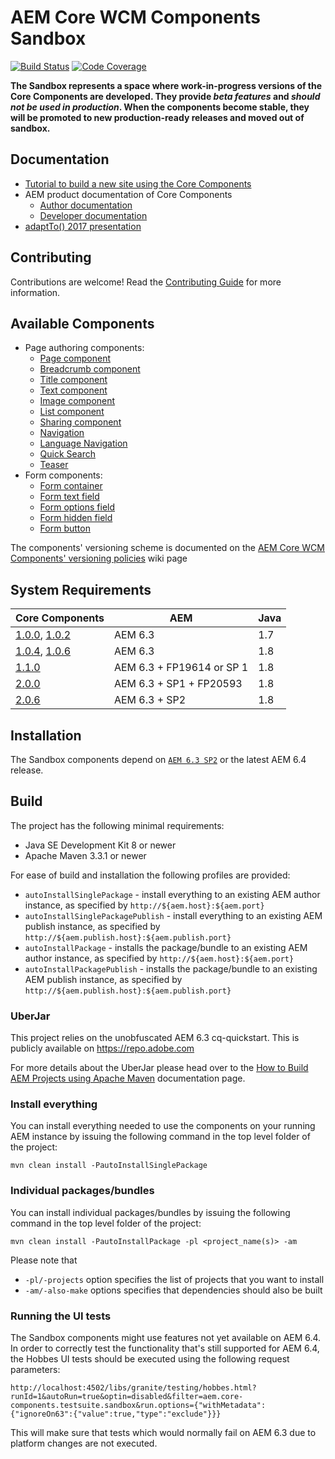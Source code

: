 # AEM Core WCM Components Sandbox
[![Build Status](https://travis-ci.org/Adobe-Marketing-Cloud/aem-core-wcm-components.png?branch=development)](https://travis-ci.org/Adobe-Marketing-Cloud/aem-core-wcm-components)
[![Code Coverage](https://codecov.io/gh/Adobe-Marketing-Cloud/aem-core-wcm-components/branch/development/graph/badge.svg)](https://codecov.io/gh/Adobe-Marketing-Cloud/aem-core-wcm-components)

**The Sandbox represents a space where work-in-progress versions of the Core Components are developed. They provide _beta features_ and *should not be used in production*. When the components become stable, they will be promoted to new production-ready releases and moved out of sandbox.**

## Documentation

* [Tutorial to build a new site using the Core Components](https://helpx.adobe.com/experience-manager/kt/sites/using/getting-started-wknd-tutorial-develop.html)
* AEM product documentation of Core Components
  * [Author documentation](https://docs.adobe.com/docs/en/aem/6-3/author/page-authoring/default-components/core-components.html)
  * [Developer documentation](https://docs.adobe.com/docs/en/aem/6-3/develop/components/core-components.html)
* [adaptTo() 2017 presentation](https://adapt.to/2017/en/schedule/extensible-components-with-sling-models-and-htl.html)

## Contributing

Contributions are welcome! Read the [Contributing Guide](CONTRIBUTING.md) for more information.

## Available Components

* Page authoring components:
  * [Page component](content/src/content/jcr_root/apps/core/wcm/components/page/v2/page)
  * [Breadcrumb component](content/src/content/jcr_root/apps/core/wcm/components/breadcrumb/v2/breadcrumb)
  * [Title component](content/src/content/jcr_root/apps/core/wcm/components/title/v2/title)
  * [Text component](content/src/content/jcr_root/apps/core/wcm/components/text/v2/text)
  * [Image component](content/src/content/jcr_root/apps/core/wcm/components/image/v2/image)
  * [List component](content/src/content/jcr_root/apps/core/wcm/components/list/v2/list)
  * [Sharing component](content/src/content/jcr_root/apps/core/wcm/components/sharing/v1/sharing)
  * [Navigation](content/src/content/jcr_root/apps/core/wcm/components/navigation/v1/navigation)
  * [Language Navigation](content/src/content/jcr_root/apps/core/wcm/components/languagenavigation/v1/languagenavigation)
  * [Quick Search](content/src/content/jcr_root/apps/core/wcm/components/search/v1/search)
  * [Teaser](content/src/content/jcr_root/apps/core/wcm/sandbox/components/teaser/v1/teaser)
* Form components:
  * [Form container](content/src/content/jcr_root/apps/core/wcm/components/form/container/v2/container)
  * [Form text field](content/src/content/jcr_root/apps/core/wcm/components/form/text/v2/text)
  * [Form options field](content/src/content/jcr_root/apps/core/wcm/components/form/options/v2/options)
  * [Form hidden field](content/src/content/jcr_root/apps/core/wcm/components/form/hidden/v2/hidden)
  * [Form button](content/src/content/jcr_root/apps/core/wcm/components/form/button/v2/button)

The components' versioning scheme is documented on the [AEM Core WCM Components' versioning policies](https://github.com/Adobe-Marketing-Cloud/aem-core-wcm-components/wiki/Versioning-policies) wiki page

## System Requirements

Core Components | AEM                       | Java
----------------|---------------------------|-----
[1.0.0](https://github.com/Adobe-Marketing-Cloud/aem-core-wcm-components/releases/tag/core.wcm.components.reactor-1.0.0), [1.0.2](https://github.com/Adobe-Marketing-Cloud/aem-core-wcm-components/releases/tag/core.wcm.components.all-1.0.2)    | AEM 6.3                   | 1.7
[1.0.4](https://github.com/Adobe-Marketing-Cloud/aem-core-wcm-components/releases/tag/core.wcm.components.reactor-1.0.4), [1.0.6](https://github.com/Adobe-Marketing-Cloud/aem-core-wcm-components/releases/tag/core.wcm.components.reactor-1.0.6)    | AEM 6.3                   | 1.8
[1.1.0](https://github.com/Adobe-Marketing-Cloud/aem-core-wcm-components/releases/tag/core.wcm.components.reactor-1.1.0)           | AEM 6.3 + FP19614 or SP 1 | 1.8
[2.0.0](https://github.com/Adobe-Marketing-Cloud/aem-core-wcm-components/releases/tag/core.wcm.components.reactor-2.0.0)           | AEM 6.3 + SP1 + FP20593   | 1.8
[2.0.6](https://github.com/Adobe-Marketing-Cloud/aem-core-wcm-components/releases/tag/core.wcm.components.reactor-2.0.6)           | AEM 6.3 + SP2 | 1.8

## Installation

The Sandbox components depend on [`AEM 6.3 SP2`](https://www.adobeaemcloud.com/content/marketplace/marketplaceProxy.html?packagePath=/content/companies/public/adobe/packages/cq630/servicepack/AEM-6.3.2.0) or the latest AEM 6.4 release.

## Build

The project has the following minimal requirements:
* Java SE Development Kit 8 or newer
* Apache Maven 3.3.1 or newer

For ease of build and installation the following profiles are provided:

 * ``autoInstallSinglePackage`` - install everything to an existing AEM author instance, as specified by ``http://${aem.host}:${aem.port}``
 * ``autoInstallSinglePackagePublish`` - install everything to an existing AEM publish instance, as specified by ``http://${aem.publish.host}:${aem.publish.port}``
 * ``autoInstallPackage`` - installs the package/bundle to an existing AEM author instance, as specified by ``http://${aem.host}:${aem.port}``
 * ``autoInstallPackagePublish`` - installs the package/bundle to an existing AEM publish instance, as specified by ``http://${aem.publish.host}:${aem.publish.port}``

### UberJar

This project relies on the unobfuscated AEM 6.3 cq-quickstart. This is publicly available on https://repo.adobe.com

For more details about the UberJar please head over to the
[How to Build AEM Projects using Apache Maven](https://helpx.adobe.com/experience-manager/6-4/sites/developing/using/ht-projects-maven.html) documentation page.

### Install everything

You can install everything needed to use the components on your running AEM instance by issuing the following command in the top level folder of the project:

    mvn clean install -PautoInstallSinglePackage

### Individual packages/bundles

You can install individual packages/bundles by issuing the following command in the top level folder of the project:

    mvn clean install -PautoInstallPackage -pl <project_name(s)> -am

Please note that

 * ``-pl/-projects`` option specifies the list of projects that you want to install
 * ``-am/-also-make`` options specifies that dependencies should also be built

 ### Running the UI tests

 The Sandbox components might use features not yet available on AEM 6.4. In order to correctly test the functionality that's still 
 supported for AEM 6.4, the Hobbes UI tests
 should be executed using the following request parameters:

```
http://localhost:4502/libs/granite/testing/hobbes.html?runId=1&autoRun=true&optin=disabled&filter=aem.core-components.testsuite.sandbox&run.options={"withMetadata":{"ignoreOn63":{"value":true,"type":"exclude"}}}
```

This will make sure that tests which would normally fail on AEM 6.3 due to platform changes are not executed.
